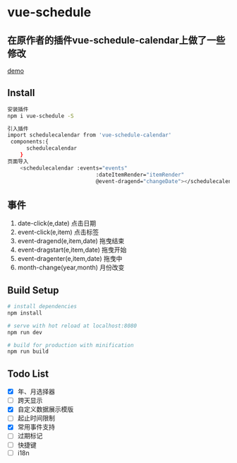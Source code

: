 # vue-schedule
## 在原作者的插件vue-schedule-calendar上做了一些修改

[demo](https://yscoder.github.io/vue-schedule-calendar/)


## Install

```bash
安装插件
npm i vue-schedule -S

引入插件
import schedulecalendar from 'vue-schedule-calendar'
 components:{
      schedulecalendar
    }
页面导入
    <schedulecalendar :events="events"
                            :dateItemRender="itemRender"
                            @event-dragend="changeDate"></schedulecalendar>

```


## 事件

1. date-click(e,date)       点击日期
2. event-click(e,item)       点击标签
3. event-dragend(e,item,date)  拖曳结束
4. event-dragstart(e,item,date)  拖曳开始
5. event-dragenter(e,item,date)  拖曳中
6. month-change(year,month)   月份改变



## Build Setup

```bash
# install dependencies
npm install

# serve with hot reload at localhost:8080
npm run dev

# build for production with minification
npm run build
```

## Todo List

*   [x] 年、月选择器
*   [ ] 跨天显示
*   [x] 自定义数据展示模版
*   [ ] 起止时间限制
*   [x] 常用事件支持
*   [ ] 过期标记
*   [ ] 快捷键
*   [ ] i18n
